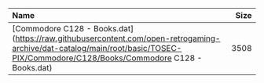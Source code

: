 |Name|Size|
|:---|---:|
|[Commodore C128 - Books.dat](https://raw.githubusercontent.com/open-retrogaming-archive/dat-catalog/main/root/basic/TOSEC-PIX/Commodore/C128/Books/Commodore C128 - Books.dat)|3508|
